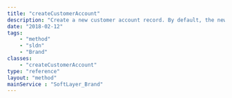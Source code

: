 ```yaml
---
title: "createCustomerAccount"
description: "Create a new customer account record. By default, the newly created account will be associated to a platform (PaaS) account. To skip the automatic creation and linking to a new platform account, set the <em>bluemixLinkedFlag</em> to <strong>false</strong> on the account template. "
date: "2018-02-12"
tags:
    - "method"
    - "sldn"
    - "Brand"
classes:
    - "createCustomerAccount"
type: "reference"
layout: "method"
mainService : "SoftLayer_Brand"
---
```

